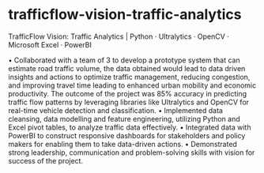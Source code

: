 # trafficflow-vision-traffic-analytics

TrafficFlow Vision: Traffic Analytics | Python · Ultralytics · OpenCV · Microsoft Excel · PowerBI 

• Collaborated with a team of 3 to develop a prototype system that can estimate road traffic volume, the data obtained 
would lead to data driven insights and actions to optimize traffic management, reducing congestion, and improving travel 
time leading to enhanced urban mobility and economic productivity. The outcome of the project was 85% accuracy in 
predicting traffic flow patterns by leveraging libraries like Ultralytics and OpenCV for real-time vehicle detection and 
classification.
• Implemented data cleansing, data modelling and feature engineering, utilizing Python and Excel pivot tables, to
analyze traffic data effectively.
• Integrated data with PowerBI to construct responsive dashboards for stakeholders and policy makers for enabling
them to take data-driven actions.
• Demonstrated strong leadership, communication and problem-solving skills with vision for success of the project.
